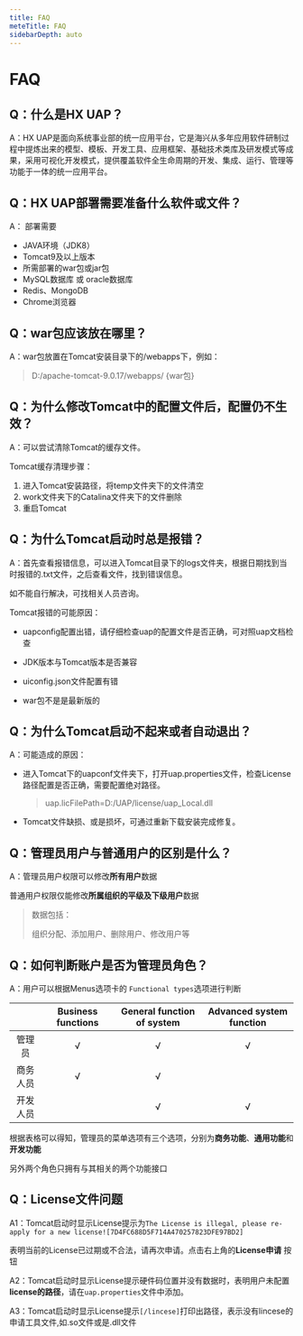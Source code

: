 ```yaml
---
title: FAQ
meteTitle: FAQ
sidebarDepth: auto
---
```




# FAQ



## Q：什么是HX UAP？

A：HX UAP是面向系统事业部的统一应用平台，它是海兴从多年应用软件研制过程中提炼出来的模型、模板、开发工具、应用框架、基础技术类库及研发模式等成果，采用可视化开发模式，提供覆盖软件全生命周期的开发、集成、运行、管理等功能于一体的统一应用平台。



## Q：HX UAP部署需要准备什么软件或文件？ 

A： 部署需要

* JAVA环境（JDK8）
* Tomcat9及以上版本
* 所需部署的war包或jar包
* MySQL数据库 或 oracle数据库
* Redis、MongoDB
* Chrome浏览器



## Q：war包应该放在哪里？

A：war包放置在Tomcat安装目录下的/webapps下，例如：

>  D:/apache-tomcat-9.0.17/webapps/ {war包}



## Q：为什么修改Tomcat中的配置文件后，配置仍不生效？

A：可以尝试清除Tomcat的缓存文件。

Tomcat缓存清理步骤：

1. 进入Tomcat安装路径，将temp文件夹下的文件清空
2. work文件夹下的Catalina文件夹下的文件删除
3. 重启Tomcat




## Q：为什么Tomcat启动时总是报错？

A：首先查看报错信息，可以进入Tomcat目录下的logs文件夹，根据日期找到当时报错的.txt文件，之后查看文件，找到错误信息。

如不能自行解决，可找相关人员咨询。

Tomcat报错的可能原因：

- uapconfig配置出错，请仔细检查uap的配置文件是否正确，可对照uap文档检查

- JDK版本与Tomcat版本是否兼容

- uiconfig.json文件配置有错

- war包不是是最新版的




## Q：为什么Tomcat启动不起来或者自动退出？

A：可能造成的原因：

- 进入Tomcat下的uapconf文件夹下，打开uap.properties文件，检查License路径配置是否正确，需要配置绝对路径。

  > uap.licFilePath=D:/UAP/license/uap_Local.dll

- Tomcat文件缺损、或是损坏，可通过重新下载安装完成修复。




## Q：管理员用户与普通用户的区别是什么？

A：管理员用户权限可以修改**所有用户**数据

​      普通用户权限仅能修改**所属组织的平级及下级用户**数据

> 数据包括：
>
> 组织分配、添加用户、删除用户、修改用户等




## Q：如何判断账户是否为管理员角色？

A：用户可以根据Menus选项卡的 `Functional types`选项进行判断

|      | Business functions | General function of system | Advanced system function |
| :--: | :----------------: | :------------------------: | :----------------------: |
| 管理员  |         √          |             √              |            √             |
| 商务人员 |         √          |             √              |                          |
| 开发人员 |                    |             √              |            √             |

根据表格可以得知，管理员的菜单选项有三个选项，分别为**商务功能**、**通用功能**和**开发功能**

另外两个角色只拥有与其相关的两个功能接口

## Q：License文件问题

A1：Tomcat启动时显示License提示为`The License is illegal, please re-apply for a new license![7D4FC688D5F714A470257823DFE97BD2]`

表明当前的License已过期或不合法，请再次申请。点击右上角的**License申请** 按钮

A2：Tomcat启动时显示License提示硬件码位置并没有数据时，表明用户未配置**license的路径**，请在`uap.properties`文件中添加。

A3：Tomcat启动时显示License提示`[/lincese]`打印出路径，表示没有lincese的申请工具文件,如.so文件或是.dll文件